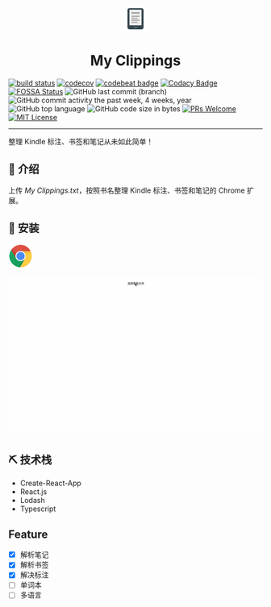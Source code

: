 <div align="center">
  <a href="https://chrome.google.com/webstore/detail/my-clippings/pcfdnhenjhhcbfbanepfegljllniecpe" rel="noopener">
  <img src="public/icon-48.png" alt="Project logo"></a>
</div>

<h1 align="center">My Clippings</h1>

[![build status](https://img.shields.io/travis/nusr/my-clippings/master.svg?style=flat-square)](https://travis-ci.org/nusr/my-clippings)
[![codecov](https://codecov.io/gh/nusr/my-clippings/branch/master/graph/badge.svg)](https://codecov.io/gh/nusr/my-clippings)
[![codebeat badge](https://codebeat.co/badges/040d3a7f-e8fd-4437-afc4-01138cfd4680)](https://codebeat.co/projects/github-com-nusr-my-clippings-master)
[![Codacy Badge](https://api.codacy.com/project/badge/Grade/5ab5984be9c840f194d1e5baa7b81b76)](https://www.codacy.com/app/nusr/my-clippings?utm_source=github.com&amp;utm_medium=referral&amp;utm_content=nusr/my-clippings&amp;utm_campaign=Badge_Grade)
[![FOSSA Status](https://app.fossa.com/api/projects/git%2Bgithub.com%2Fnusr%2Fmy-clippings.svg?type=shield)](https://app.fossa.com/projects/git%2Bgithub.com%2Fnusr%2Fmy-clippings?ref=badge_shield)
![GitHub last commit (branch)](https://img.shields.io/github/last-commit/nusr/my-clippings/master.svg)
![GitHub commit activity the past week, 4 weeks, year](https://img.shields.io/github/commit-activity/y/nusr/my-clippings.svg)
![GitHub top language](https://img.shields.io/github/languages/top/nusr/my-clippings.svg)
![GitHub code size in bytes](https://img.shields.io/github/languages/code-size/nusr/my-clippings.svg)
[![PRs Welcome](https://img.shields.io/badge/PRs-welcome-brightgreen.svg?style=flat-square)](https://github.com/nusr/my-clippings/pull/new)
[![MIT License](https://img.shields.io/github/license/nusr/my-clippings.svg)](http://opensource.org/licenses/MIT)

---

整理 Kindle 标注、书签和笔记从未如此简单！

## 🧐 介绍 <a name = "about"></a>

上传 *My Clippings.txt*，按照书名整理 Kindle 标注、书签和笔记的 Chrome 扩展。

## 🏁 安装 <a name = "getting_started"></a>

[![chrome](docs/chrome.png)](https://chrome.google.com/webstore/detail/my-clippings/pcfdnhenjhhcbfbanepfegljllniecpe)

![demo](docs/demo.gif)

## ⛏️ 技术栈 <a name = "built_using"></a>

- Create-React-App
- React.js
- Lodash
- Typescript

## Feature

- [x] 解析笔记
- [x] 解析书签
- [x] 解决标注
- [ ] 单词本
- [ ] 多语言